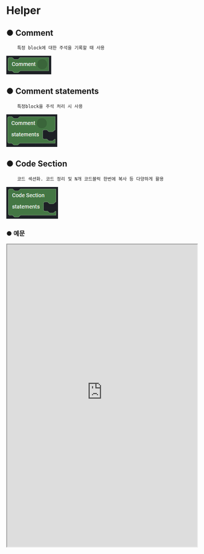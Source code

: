 # Helper

## ● Comment

        특정 block에 대한 주석을 기록할 때 사용

![](../img/assets/image%20%28221%29.png)

## ● Comment statements

        특정block을 주석 처리 시 사용

![](../img/assets/image%20%28230%29.png)

## ● Code Section

        코드 섹션화. 코드 정리 및 N개 코드블럭 한번에 복사 등 다양하게 활용

![](../img/assets/image%20%28299%29.png)

### ● 예문

<iframe
    src="https://d1sxhpvag16wqc.cloudfront.net/v3.1.0/helper/helper_comments"
    width="100%"
    height="800px"
    allow=""
    sandbox="allow-scripts allow-same-origin" />
<div class="display-pdf">
    <p><img src="../img/assets/image%20%28459%29.png" alt="" /></p>
    <p><img src="../img/assets/image%20%28382%29.png" alt="" /></p>
</div>

### ● 결과

```text
{
  "result": {
    "message": "Welcome to Synctree!"
  }
}
```

## ● Injection Origin

        Request의 Header/Body Parameter 값 덮어쓰기

![](../img/assets/image%20%28304%29.png)

### ● 예문

<iframe
    src="https://d1sxhpvag16wqc.cloudfront.net/v3.1.0/helper/helper_injection_origin"
    width="100%"
    height="800px"
    allow=""
    sandbox="allow-scripts allow-same-origin" />

### ● 결과

```text
{
  "result": {
    "request": {
      "header": {
        "X-SYNCTREE-PLAN-ENVIRONMENT": "dev",
        "X-SYNCTREE-REVISION-ID": "d64fcdaa95927264a331a2fe4bb856ec9380cb103e5b4f86bd7f5f796c9c5d55",
        "X-SYNCTREE-BIZUNIT-VERSION": "1.0",
        "X-SYNCTREE-PLAN-ID": "983b3200f0fb97bd8856235fb5a26dea7fb75bd8154314aa8758f4f2777a0a35",
        "X-SYNCTREE-PLAN-TEST-MODE": "bizunit",
        "CLIENTID": "Ntuple",
        "CONTENT-TYPE": "application/json",
        "USER-AGENT": "GuzzleHttp/6.3.1 curl/7.58.0 PHP/7.3.19-1+ubuntu18.04.1+deb.sury.org+1",
        "X-AMZN-TRACE-ID": "Root=1-61419738-3559f9b372168fe32c401880",
        "HOST": "seoul.synctreengine.com:8443",
        "X-FORWARDED-PORT": "8443",
        "X-FORWARDED-PROTO": "https",
        "X-FORWARDED-FOR": "13.209.187.36",
        "CONTENT-LENGTH": "2",
        "INJECTED-VALUE": "Synctree"
      },
      "body": {
        "injection": "Ntuple"
      }
    }
  }
}
```

## ● Dictionary

        사전등록 후, 값 호출

![](../img/assets/image%20%28293%29.png)

### ● 예문

<iframe
    src="https://d1sxhpvag16wqc.cloudfront.net/v3.1.0/helper/helper_dictionary"
    width="100%"
    height="800px"
    allow=""
    sandbox="allow-scripts allow-same-origin" />

### ● 결과

```text
{
  "result": {
    "currentEnvironment": "dev"
  }
}
```
